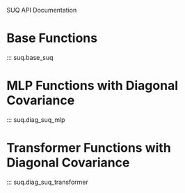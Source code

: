 SUQ API Documentation

# Base Functions
::: suq.base_suq

# MLP Functions with Diagonal Covariance
::: suq.diag_suq_mlp

# Transformer Functions with Diagonal Covariance
::: suq.diag_suq_transformer

